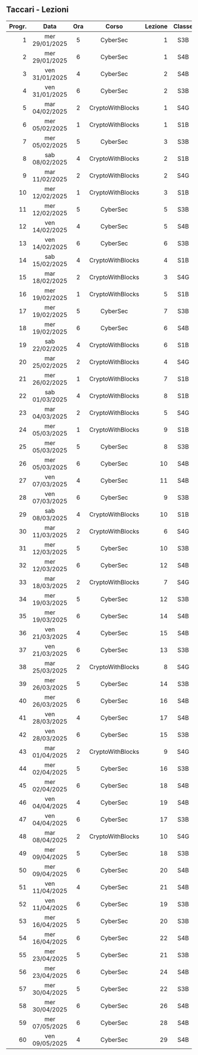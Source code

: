 ## Taccari - Lezioni

|Progr.| Data | Ora | Corso | Lezione | Classe |
|--:|:-:|:-:|:-:|--:|:-:|
|1|mer 29/01/2025|5|CyberSec|1|S3B|
|2|mer 29/01/2025|6|CyberSec|1|S4B|
|3|ven 31/01/2025|4|CyberSec|2|S4B|
|4|ven 31/01/2025|6|CyberSec|2|S3B|
|5|mar 04/02/2025|2|CryptoWithBlocks|1|S4G|
|6|mer 05/02/2025|1|CryptoWithBlocks|1|S1B|
|7|mer 05/02/2025|5|CyberSec|3|S3B|
|8|sab 08/02/2025|4|CryptoWithBlocks|2|S1B|
|9|mar 11/02/2025|2|CryptoWithBlocks|2|S4G|
|10|mer 12/02/2025|1|CryptoWithBlocks|3|S1B|
|11|mer 12/02/2025|5|CyberSec|5|S3B|
|12|ven 14/02/2025|4|CyberSec|5|S4B|
|13|ven 14/02/2025|6|CyberSec|6|S3B|
|14|sab 15/02/2025|4|CryptoWithBlocks|4|S1B|
|15|mar 18/02/2025|2|CryptoWithBlocks|3|S4G|
|16|mer 19/02/2025|1|CryptoWithBlocks|5|S1B|
|17|mer 19/02/2025|5|CyberSec|7|S3B|
|18|mer 19/02/2025|6|CyberSec|6|S4B|
|19|sab 22/02/2025|4|CryptoWithBlocks|6|S1B|
|20|mar 25/02/2025|2|CryptoWithBlocks|4|S4G|
|21|mer 26/02/2025|1|CryptoWithBlocks|7|S1B|
|22|sab 01/03/2025|4|CryptoWithBlocks|8|S1B|
|23|mar 04/03/2025|2|CryptoWithBlocks|5|S4G|
|24|mer 05/03/2025|1|CryptoWithBlocks|9|S1B|
|25|mer 05/03/2025|5|CyberSec|8|S3B|
|26|mer 05/03/2025|6|CyberSec|10|S4B|
|27|ven 07/03/2025|4|CyberSec|11|S4B|
|28|ven 07/03/2025|6|CyberSec|9|S3B|
|29|sab 08/03/2025|4|CryptoWithBlocks|10|S1B|
|30|mar 11/03/2025|2|CryptoWithBlocks|6|S4G|
|31|mer 12/03/2025|5|CyberSec|10|S3B|
|32|mer 12/03/2025|6|CyberSec|12|S4B|
|33|mar 18/03/2025|2|CryptoWithBlocks|7|S4G|
|34|mer 19/03/2025|5|CyberSec|12|S3B|
|35|mer 19/03/2025|6|CyberSec|14|S4B|
|36|ven 21/03/2025|4|CyberSec|15|S4B|
|37|ven 21/03/2025|6|CyberSec|13|S3B|
|38|mar 25/03/2025|2|CryptoWithBlocks|8|S4G|
|39|mer 26/03/2025|5|CyberSec|14|S3B|
|40|mer 26/03/2025|6|CyberSec|16|S4B|
|41|ven 28/03/2025|4|CyberSec|17|S4B|
|42|ven 28/03/2025|6|CyberSec|15|S3B|
|43|mar 01/04/2025|2|CryptoWithBlocks|9|S4G|
|44|mer 02/04/2025|5|CyberSec|16|S3B|
|45|mer 02/04/2025|6|CyberSec|18|S4B|
|46|ven 04/04/2025|4|CyberSec|19|S4B|
|47|ven 04/04/2025|6|CyberSec|17|S3B|
|48|mar 08/04/2025|2|CryptoWithBlocks|10|S4G|
|49|mer 09/04/2025|5|CyberSec|18|S3B|
|50|mer 09/04/2025|6|CyberSec|20|S4B|
|51|ven 11/04/2025|4|CyberSec|21|S4B|
|52|ven 11/04/2025|6|CyberSec|19|S3B|
|53|mer 16/04/2025|5|CyberSec|20|S3B|
|54|mer 16/04/2025|6|CyberSec|22|S4B|
|55|mer 23/04/2025|5|CyberSec|21|S3B|
|56|mer 23/04/2025|6|CyberSec|24|S4B|
|57|mer 30/04/2025|5|CyberSec|22|S3B|
|58|mer 30/04/2025|6|CyberSec|26|S4B|
|59|mer 07/05/2025|6|CyberSec|28|S4B|
|60|ven 09/05/2025|4|CyberSec|29|S4B|


